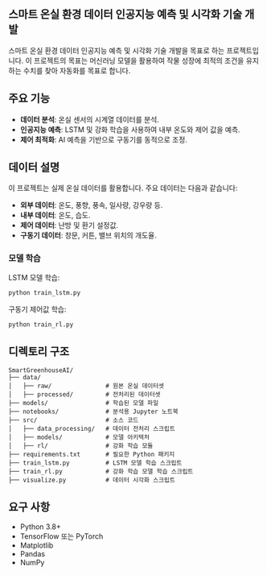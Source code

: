 ## 스마트 온실 환경 데이터 인공지능 예측 및 시각화 기술 개발

스마트 온실 환경 데이터 인공지능 예측 및 시각화 기술 개발을 목표로 하는 프로젝트입니다. 
이 프로젝트의 목표는 머신러닝 모델을 활용하여 작물 성장에 최적의 조건을 유지하는 수치를 찾아 자동화를 목표로 합니다.

## 주요 기능
- **데이터 분석**: 온실 센서의 시계열 데이터를 분석.
- **인공지능 예측**: LSTM 및 강화 학습을 사용하여 내부 온도와 제어 값을 예측.
- **제어 최적화**: AI 예측을 기반으로 구동기를 동적으로 조정.

## 데이터 설명
이 프로젝트는 실제 온실 데이터를 활용합니다. 주요 데이터는 다음과 같습니다:
- **외부 데이터**: 온도, 풍향, 풍속, 일사량, 강우량 등.
- **내부 데이터**: 온도, 습도.
- **제어 데이터**: 난방 및 환기 설정값.
- **구동기 데이터**: 창문, 커튼, 밸브 위치의 개도율.

### 모델 학습
LSTM 모델 학습:
```bash
python train_lstm.py
```

구동기 제어값 학습:
```bash
python train_rl.py
```

## 디렉토리 구조
```
SmartGreenhouseAI/
├── data/
│   ├── raw/               # 원본 온실 데이터셋
│   ├── processed/         # 전처리된 데이터셋
├── models/                # 학습된 모델 파일
├── notebooks/             # 분석용 Jupyter 노트북
├── src/                   # 소스 코드
│   ├── data_processing/   # 데이터 전처리 스크립트
│   ├── models/            # 모델 아키텍처
│   ├── rl/                # 강화 학습 모듈
├── requirements.txt       # 필요한 Python 패키지
├── train_lstm.py          # LSTM 모델 학습 스크립트
├── train_rl.py            # 강화 학습 모델 학습 스크립트
├── visualize.py           # 데이터 시각화 스크립트
```

## 요구 사항
- Python 3.8+
- TensorFlow 또는 PyTorch
- Matplotlib
- Pandas
- NumPy
